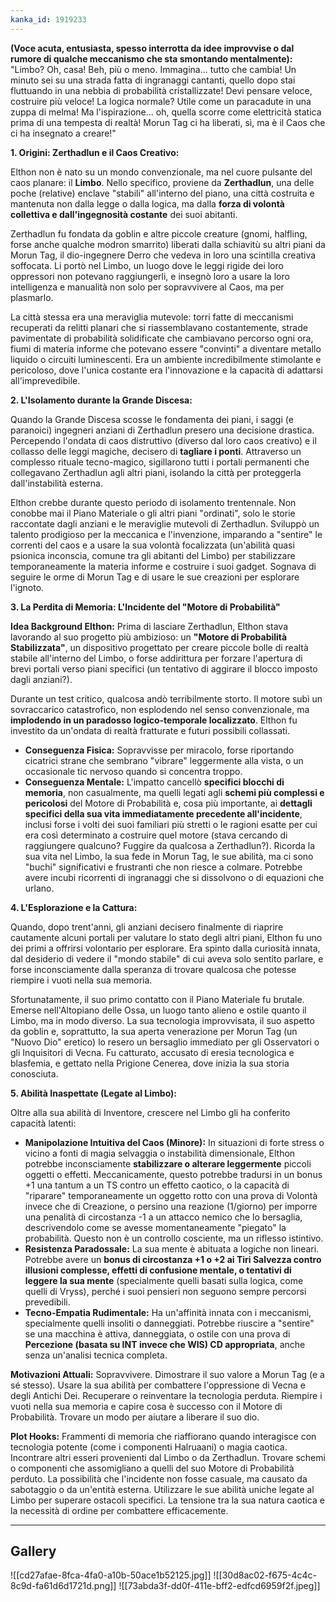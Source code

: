 ```yaml
---
kanka_id: 1919233
---
```



**(Voce acuta, entusiasta, spesso interrotta da idee improvvise o dal rumore di qualche meccanismo che sta smontando mentalmente):**  
"Limbo?
Oh, casa! Beh, più o meno. Immagina... tutto che cambia! Un minuto sei
su una strada fatta di ingranaggi cantanti, quello dopo stai fluttuando
in una nebbia di probabilità cristallizzate! Devi pensare veloce,
costruire più veloce! La logica normale? Utile come un paracadute in una
zuppa di melma! Ma l'ispirazione... oh, quella scorre come elettricità
statica prima di una tempesta di realtà! Morun Tag ci ha liberati, sì,
ma è il Caos che ci ha insegnato a creare!"

**1. Origini: Zerthadlun e il Caos Creativo:**

Elthon non è nato su un mondo convenzionale, ma nel cuore pulsante del caos planare: il **Limbo**. Nello specifico, proviene da **Zerthadlun**,
una delle poche (relative) enclave "stabili" all'interno del piano, una
città costruita e mantenuta non dalla legge o dalla logica, ma dalla **forza di volontà collettiva e dall'ingegnosità costante** dei suoi abitanti.

Zerthadlun
fu fondata da goblin e altre piccole creature (gnomi, halfling, forse
anche qualche modron smarrito) liberati dalla schiavitù su altri piani
da Morun Tag, il dio-ingegnere Derro che vedeva in loro una scintilla
creativa soffocata. Li portò nel Limbo, un luogo dove le leggi rigide
dei loro oppressori non potevano raggiungerli, e insegnò loro a usare la
loro intelligenza e manualità non solo per sopravvivere al Caos, ma per
plasmarlo.

La
città stessa era una meraviglia mutevole: torri fatte di meccanismi
recuperati da relitti planari che si riassemblavano costantemente,
strade pavimentate di probabilità solidificate che cambiavano percorso
ogni ora, fiumi di materia informe che potevano essere "convinti" a
diventare metallo liquido o circuiti luminescenti. Era un ambiente
incredibilmente stimolante e pericoloso, dove l'unica costante era
l'innovazione e la capacità di adattarsi all'imprevedibile.

**2. L'Isolamento durante la Grande Discesa:**

Quando
la Grande Discesa scosse le fondamenta dei piani, i saggi (e paranoici)
ingegneri anziani di Zerthadlun presero una decisione drastica.
Percependo l'ondata di caos distruttivo (diverso dal loro caos creativo)
e il collasso delle leggi magiche, decisero di **tagliare i ponti**.
Attraverso un complesso rituale tecno-magico, sigillarono tutti i
portali permanenti che collegavano Zerthadlun agli altri piani, isolando
la città per proteggerla dall'instabilità esterna.

Elthon
crebbe durante questo periodo di isolamento trentennale. Non conobbe
mai il Piano Materiale o gli altri piani "ordinati", solo le storie
raccontate dagli anziani e le meraviglie mutevoli di Zerthadlun.
Sviluppò un talento prodigioso per la meccanica e l'invenzione,
imparando a "sentire" le correnti del caos e a usare la sua volontà
focalizzata (un'abilità quasi psionica inconscia, comune tra gli
abitanti del Limbo) per stabilizzare temporaneamente la materia informe e
costruire i suoi gadget. Sognava di seguire le orme di Morun Tag e di
usare le sue creazioni per esplorare l'ignoto.

**3. La Perdita di Memoria: L'Incidente del "Motore di Probabilità"**

**Idea Background Elthon:** Prima di lasciare Zerthadlun, Elthon stava lavorando al suo progetto più ambizioso: un **"Motore di Probabilità Stabilizzata"**,
un dispositivo progettato per creare piccole bolle di realtà stabile
all'interno del Limbo, o forse addirittura per forzare l'apertura di
brevi portali verso piani specifici (un tentativo di aggirare il blocco
imposto dagli anziani?).

Durante
un test critico, qualcosa andò terribilmente storto. Il motore subì un
sovraccarico catastrofico, non esplodendo nel senso convenzionale, ma **implodendo in un paradosso logico-temporale localizzato**. Elthon fu investito da un'ondata di realtà fratturate e futuri possibili collassati.

* **Conseguenza Fisica:**
  Sopravvisse per miracolo, forse riportando cicatrici strane che
  sembrano "vibrare" leggermente alla vista, o un occasionale tic nervoso
  quando si concentra troppo.
* **Conseguenza Mentale:** L'impatto cancellò **specifici blocchi di memoria**, non casualmente, ma quelli legati agli **schemi più complessi e pericolosi** del Motore di Probabilità e, cosa più importante, ai **dettagli specifici della sua vita immediatamente precedente all'incidente**,
  inclusi forse i volti dei suoi familiari più stretti o le ragioni
  esatte per cui era così determinato a costruire quel motore (stava
  cercando di raggiungere qualcuno? Fuggire da qualcosa a Zerthadlun?).
  Ricorda la sua vita nel Limbo, la sua fede in Morun Tag, le sue abilità,
  ma ci sono "buchi" significativi e frustranti che non riesce a colmare.
  Potrebbe avere incubi ricorrenti di ingranaggi che si dissolvono o di
  equazioni che urlano.

**4. L'Esplorazione e la Cattura:**

Quando,
dopo trent'anni, gli anziani decisero finalmente di riaprire cautamente
alcuni portali per valutare lo stato degli altri piani, Elthon fu uno
dei primi a offrirsi volontario per esplorare. Era spinto dalla
curiosità innata, dal desiderio di vedere il "mondo stabile" di cui
aveva solo sentito parlare, e forse inconsciamente dalla speranza di
trovare qualcosa che potesse riempire i vuoti nella sua memoria.

Sfortunatamente,
il suo primo contatto con il Piano Materiale fu brutale. Emerse
nell'Altopiano delle Ossa, un luogo tanto alieno e ostile quanto il
Limbo, ma in modo diverso. La sua tecnologia improvvisata, il suo
aspetto da goblin e, soprattutto, la sua aperta venerazione per Morun
Tag (un "Nuovo Dio" eretico) lo resero un bersaglio immediato per gli
Osservatori o gli Inquisitori di Vecna. Fu catturato, accusato di eresia
tecnologica e blasfemia, e gettato nella Prigione Cenerea, dove inizia
la sua storia conosciuta.

**5. Abilità Inaspettate (Legate al Limbo):**

Oltre alla sua abilità di Inventore, crescere nel Limbo gli ha conferito capacità latenti:

* **Manipolazione Intuitiva del Caos (Minore):** In situazioni di forte stress o vicino a fonti di magia selvaggia o instabilità dimensionale, Elthon potrebbe inconsciamente **stabilizzare o alterare leggermente**
  piccoli oggetti o effetti. Meccanicamente, questo potrebbe tradursi in
  un bonus +1 una tantum a un TS contro un effetto caotico, o la capacità
  di "riparare" temporaneamente un oggetto rotto con una prova di Volontà
  invece che di Creazione, o persino una reazione (1/giorno) per imporre
  una penalità di circostanza -1 a un attacco nemico che lo bersaglia,
  descrivendolo come se avesse momentaneamente "piegato" la probabilità.
  Questo non è un controllo cosciente, ma un riflesso istintivo.
* **Resistenza Paradossale:** La sua mente è abituata a logiche non lineari. Potrebbe avere un **bonus
  di circostanza +1 o +2 ai Tiri Salvezza contro illusioni complesse,
  effetti di confusione mentale, o tentativi di leggere la sua mente**
  (specialmente quelli basati sulla logica, come quelli di Vryss), perché
  i suoi pensieri non seguono sempre percorsi prevedibili.
* **Tecno-Empatia Rudimentale:**
  Ha un'affinità innata con i meccanismi, specialmente quelli insoliti o
  danneggiati. Potrebbe riuscire a "sentire" se una macchina è attiva,
  danneggiata, o ostile con una prova di **Percezione (basata su INT invece che WIS) CD appropriata**, anche senza un'analisi tecnica completa.

**Motivazioni Attuali:**
Sopravvivere. Dimostrare il suo valore a Morun Tag (e a sé stesso).
Usare la sua abilità per combattere l'oppressione di Vecna e degli
Antichi Dei. Recuperare o reinventare la tecnologia perduta. Riempire i
vuoti nella sua memoria e capire cosa è successo con il Motore di
Probabilità. Trovare un modo per aiutare a liberare il suo dio.

**Plot Hooks:**
Frammenti di memoria che riaffiorano quando interagisce con tecnologia
potente (come i componenti Halruaani) o magia caotica. Incontrare altri
esseri provenienti dal Limbo o da Zerthadlun. Trovare schemi o
componenti che assomigliano a quelli del suo Motore di Probabilità
perduto. La possibilità che l'incidente non fosse casuale, ma causato da
sabotaggio o da un'entità esterna. Utilizzare le sue abilità uniche
legate al Limbo per superare ostacoli specifici. La tensione tra la sua
natura caotica e la necessità di ordine per combattere efficacemente.

---
## Gallery
![[cd27afae-8fca-4fa0-a10b-50ace1b52125.jpg]]
![[30d8ac02-f675-4c4c-8c9d-fa61d6d1721d.png]]
![[73abda3f-dd0f-411e-bff2-edfcd6959f2f.jpeg]]